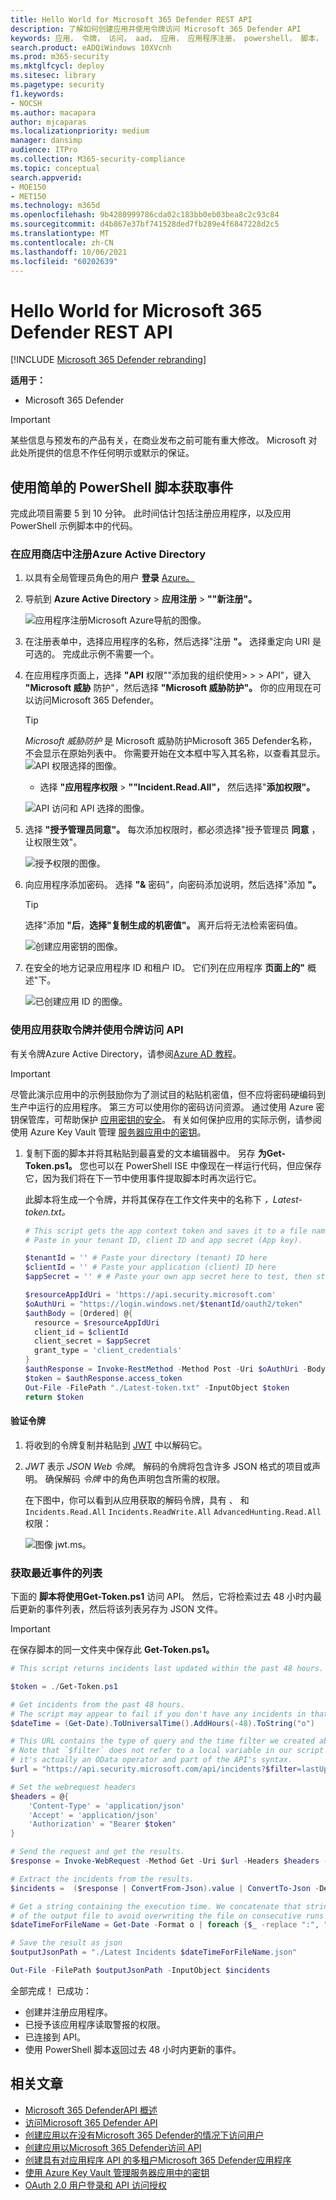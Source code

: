 ```yaml
---
title: Hello World for Microsoft 365 Defender REST API
description: 了解如何创建应用并使用令牌访问 Microsoft 365 Defender API
keywords: 应用， 令牌， 访问， aad， 应用， 应用程序注册， powershell， 脚本， 全局管理员， 权限， microsoft 365 defender
search.product: eADQiWindows 10XVcnh
ms.prod: m365-security
ms.mktglfcycl: deploy
ms.sitesec: library
ms.pagetype: security
f1.keywords:
- NOCSH
ms.author: macapara
author: mjcaparas
ms.localizationpriority: medium
manager: dansimp
audience: ITPro
ms.collection: M365-security-compliance
ms.topic: conceptual
search.appverid:
- MOE150
- MET150
ms.technology: m365d
ms.openlocfilehash: 9b4280999786cda02c183bb0eb03bea8c2c93c84
ms.sourcegitcommit: d4b867e37bf741528ded7fb289e4f6847228d2c5
ms.translationtype: MT
ms.contentlocale: zh-CN
ms.lasthandoff: 10/06/2021
ms.locfileid: "60202639"
---
```

# <a name="hello-world-for-microsoft-365-defender-rest-api"></a>Hello World for Microsoft 365 Defender REST API

[!INCLUDE [Microsoft 365 Defender rebranding](../includes/microsoft-defender.md)]

**适用于：**

- Microsoft 365 Defender

> [!IMPORTANT]
> 某些信息与预发布的产品有关，在商业发布之前可能有重大修改。 Microsoft 对此处所提供的信息不作任何明示或默示的保证。

## <a name="get-incidents-using-a-simple-powershell-script"></a>使用简单的 PowerShell 脚本获取事件

完成此项目需要 5 到 10 分钟。 此时间估计包括注册应用程序，以及应用 PowerShell 示例脚本中的代码。

### <a name="register-an-app-in-azure-active-directory"></a>在应用商店中注册Azure Active Directory

1. 以具有全局管理员角色的用户 **登录** [Azure。](https://portal.azure.com)

2. 导航到 **Azure Active Directory**  >  **应用注册**  >  **""新注册"。**

   ![应用程序注册Microsoft Azure导航的图像。](../../media/atp-azure-new-app2.png)

3. 在注册表单中，选择应用程序的名称，然后选择"注册 **"。** 选择重定向 URI 是可选的。 完成此示例不需要一个。

4. 在应用程序页面上，选择 **"API** 权限""添加我的组织使用>  >    >   API"，键入 **"Microsoft 威胁** 防护"，然后选择 **"Microsoft 威胁防护"。** 你的应用现在可以访问Microsoft 365 Defender。

   > [!TIP]
   > *Microsoft 威胁防护* 是 Microsoft 威胁防护Microsoft 365 Defender名称，不会显示在原始列表中。 你需要开始在文本框中写入其名称，以查看其显示。
   ![API 权限选择的图像。](../../media/apis-in-my-org-tab.PNG)

   - 选择 **"应用程序权限**  >  **""Incident.Read.All"，** 然后选择"**添加权限"。**

   ![API 访问和 API 选择的图像。](../../media/request-api-permissions.PNG)

5. 选择 **"授予管理员同意"。** 每次添加权限时，都必须选择"授予管理员 **同意** ，让权限生效"。

    ![授予权限的图像。](../../media/grant-consent.PNG)

6. 向应用程序添加密码。 选择 **"&** 密码"，向密码添加说明，然后选择"添加 **"。**

    > [!TIP]
    > 选择"添加 **"后**，**选择"复制生成的机密值"。** 离开后将无法检索密码值。

    ![创建应用密钥的图像。](../../media/webapp-create-key2.png)

7. 在安全的地方记录应用程序 ID 和租户 ID。 它们列在应用程序 **页面上的"** 概述"下。

   ![已创建应用 ID 的图像。](../../media/app-and-tenant-ids.png)

### <a name="get-a-token-using-the-app-and-use-the-token-to-access-the-api"></a>使用应用获取令牌并使用令牌访问 API

有关令牌Azure Active Directory，请参阅[Azure AD 教程](/azure/active-directory/develop/active-directory-v2-protocols-oauth-client-creds)。

> [!IMPORTANT]
> 尽管此演示应用中的示例鼓励你为了测试目的粘贴机密值，但不应将密码硬编码到生产中运行的应用程序。 第三方可以使用你的密码访问资源。 通过使用 Azure 密钥保管库，可帮助保护 [应用密钥的安全](/azure/key-vault/general/about-keys-secrets-certificates)。 有关如何保护应用的实际示例，请参阅使用 Azure Key Vault 管理 [服务器应用中的密钥](/learn/modules/manage-secrets-with-azure-key-vault/)。

1. 复制下面的脚本并将其粘贴到最喜爱的文本编辑器中。 另存 **为Get-Token.ps1。** 您也可以在 PowerShell ISE 中像现在一样运行代码，但应保存它，因为我们将在下一节中使用事件提取脚本时再次运行它。

    此脚本将生成一个令牌，并将其保存在工作文件夹中的名称下 *，Latest-token.txt。*

    ```PowerShell
    # This script gets the app context token and saves it to a file named "Latest-token.txt" under the current directory.
    # Paste in your tenant ID, client ID and app secret (App key).

    $tenantId = '' # Paste your directory (tenant) ID here
    $clientId = '' # Paste your application (client) ID here
    $appSecret = '' # # Paste your own app secret here to test, then store it in a safe place!

    $resourceAppIdUri = 'https://api.security.microsoft.com'
    $oAuthUri = "https://login.windows.net/$tenantId/oauth2/token"
    $authBody = [Ordered] @{
      resource = $resourceAppIdUri
      client_id = $clientId
      client_secret = $appSecret
      grant_type = 'client_credentials'
    }
    $authResponse = Invoke-RestMethod -Method Post -Uri $oAuthUri -Body $authBody -ErrorAction Stop
    $token = $authResponse.access_token
    Out-File -FilePath "./Latest-token.txt" -InputObject $token
    return $token
    ```

#### <a name="validate-the-token"></a>验证令牌

1. 将收到的令牌复制并粘贴到 [JWT](https://jwt.ms) 中以解码它。
1. *JWT* 表示 *JSON Web 令牌*。 解码的令牌将包含许多 JSON 格式的项目或声明。 确保解码 *令牌* 中的角色声明包含所需的权限。

    在下图中，你可以看到从应用获取的解码令牌，具有 、 和 ```Incidents.Read.All``` ```Incidents.ReadWrite.All``` ```AdvancedHunting.Read.All``` 权限：

    ![图像 jwt.ms。](../../media/api-jwt-ms.png)

### <a name="get-a-list-of-recent-incidents"></a>获取最近事件的列表

下面的 **脚本将使用Get-Token.ps1** 访问 API。 然后，它将检索过去 48 小时内最后更新的事件列表，然后将该列表另存为 JSON 文件。

> [!IMPORTANT]
> 在保存脚本的同一文件夹中保存此 **Get-Token.ps1。**

```PowerShell
# This script returns incidents last updated within the past 48 hours.

$token = ./Get-Token.ps1

# Get incidents from the past 48 hours.
# The script may appear to fail if you don't have any incidents in that time frame.
$dateTime = (Get-Date).ToUniversalTime().AddHours(-48).ToString("o")

# This URL contains the type of query and the time filter we created above.
# Note that `$filter` does not refer to a local variable in our script --
# it's actually an OData operator and part of the API's syntax.
$url = "https://api.security.microsoft.com/api/incidents?$filter=lastUpdateTime+ge+$dateTime"

# Set the webrequest headers
$headers = @{
    'Content-Type' = 'application/json'
    'Accept' = 'application/json'
    'Authorization' = "Bearer $token"
}

# Send the request and get the results.
$response = Invoke-WebRequest -Method Get -Uri $url -Headers $headers -ErrorAction Stop

# Extract the incidents from the results.
$incidents =  ($response | ConvertFrom-Json).value | ConvertTo-Json -Depth 99

# Get a string containing the execution time. We concatenate that string to the name 
# of the output file to avoid overwriting the file on consecutive runs of the script.
$dateTimeForFileName = Get-Date -Format o | foreach {$_ -replace ":", "."}

# Save the result as json
$outputJsonPath = "./Latest Incidents $dateTimeForFileName.json"

Out-File -FilePath $outputJsonPath -InputObject $incidents
```

全部完成！ 已成功：

- 创建并注册应用程序。
- 已授予该应用程序读取警报的权限。
- 已连接到 API。
- 使用 PowerShell 脚本返回过去 48 小时内更新的事件。

## <a name="related-articles"></a>相关文章

- [Microsoft 365 DefenderAPI 概述](api-overview.md)
- [访问Microsoft 365 Defender API](api-access.md)
- [创建应用以在没有Microsoft 365 Defender的情况下访问用户](api-create-app-web.md)
- [创建应用以Microsoft 365 Defender访问 API](api-create-app-user-context.md)
- [创建具有对应用程序 API 的多租户Microsoft 365 Defender应用程序](api-partner-access.md)
- [使用 Azure Key Vault 管理服务器应用中的密钥](/learn/modules/manage-secrets-with-azure-key-vault/)
- [OAuth 2.0 用户登录和 API 访问授权](/azure/active-directory/develop/active-directory-v2-protocols-oauth-code)